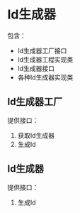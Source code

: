 # Id生成器

包含：

* Id生成器工厂接口
* Id生成器工程实现类
* Id生成器接口
* 各种Id生成器实现类

## Id生成器工厂

提供接口：

1. 获取Id生成器
1. 生成Id

## Id生成器

提供接口：

1. 生成Id